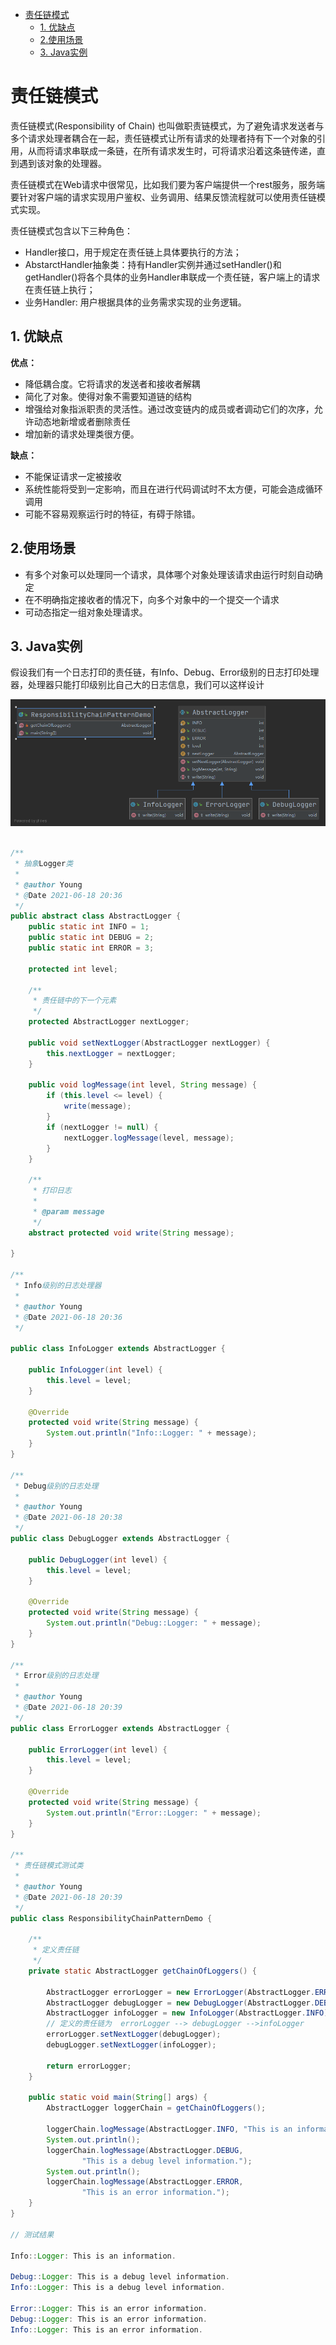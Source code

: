 - [责任链模式](#责任链模式)
    - [1. 优缺点](#1-优缺点)
    - [2.使用场景](#2使用场景)
    - [3. Java实例](#3-java实例)

# 责任链模式

责任链模式(Responsibility of Chain)
也叫做职责链模式，为了避免请求发送者与多个请求处理者耦合在一起，责任链模式让所有请求的处理者持有下一个对象的引用，从而将请求串联成一条链，在所有请求发生时，可将请求沿着这条链传递，直到遇到该对象的处理器。

责任链模式在Web请求中很常见，比如我们要为客户端提供一个rest服务，服务端要针对客户端的请求实现用户鉴权、业务调用、结果反馈流程就可以使用责任链模式实现。

责任链模式包含以下三种角色：

- Handler接口，用于规定在责任链上具体要执行的方法；
- AbstarctHandler抽象类：持有Handler实例并通过setHandler()和getHandler()将各个具体的业务Handler串联成一个责任链，客户端上的请求在责任链上执行；
- 业务Handler: 用户根据具体的业务需求实现的业务逻辑。

## 1. 优缺点

**优点：**

- 降低耦合度。它将请求的发送者和接收者解耦
- 简化了对象。使得对象不需要知道链的结构
- 增强给对象指派职责的灵活性。通过改变链内的成员或者调动它们的次序，允许动态地新增或者删除责任
- 增加新的请求处理类很方便。

**缺点：**

- 不能保证请求一定被接收
- 系统性能将受到一定影响，而且在进行代码调试时不太方便，可能会造成循环调用
- 可能不容易观察运行时的特征，有碍于除错。

## 2.使用场景

- 有多个对象可以处理同一个请求，具体哪个对象处理该请求由运行时刻自动确定
- 在不明确指定接收者的情况下，向多个对象中的一个提交一个请求
- 可动态指定一组对象处理请求。

## 3. Java实例

假设我们有一个日志打印的责任链，有Info、Debug、Error级别的日志打印处理器，处理器只能打印级别比自己大的日志信息，我们可以这样设计

![](./images/responsibility.png)

```java

/**
 * 抽象Logger类
 *
 * @author Young
 * @Date 2021-06-18 20:36
 */
public abstract class AbstractLogger {
    public static int INFO = 1;
    public static int DEBUG = 2;
    public static int ERROR = 3;

    protected int level;

    /**
     * 责任链中的下一个元素
     */
    protected AbstractLogger nextLogger;

    public void setNextLogger(AbstractLogger nextLogger) {
        this.nextLogger = nextLogger;
    }

    public void logMessage(int level, String message) {
        if (this.level <= level) {
            write(message);
        }
        if (nextLogger != null) {
            nextLogger.logMessage(level, message);
        }
    }

    /**
     * 打印日志
     *
     * @param message
     */
    abstract protected void write(String message);

}

/**
 * Info级别的日志处理器
 *
 * @author Young
 * @Date 2021-06-18 20:36
 */

public class InfoLogger extends AbstractLogger {

    public InfoLogger(int level) {
        this.level = level;
    }

    @Override
    protected void write(String message) {
        System.out.println("Info::Logger: " + message);
    }
}

/**
 * Debug级别的日志处理
 *
 * @author Young
 * @Date 2021-06-18 20:38
 */
public class DebugLogger extends AbstractLogger {

    public DebugLogger(int level) {
        this.level = level;
    }

    @Override
    protected void write(String message) {
        System.out.println("Debug::Logger: " + message);
    }
}

/**
 * Error级别的日志处理
 *
 * @author Young
 * @Date 2021-06-18 20:39
 */
public class ErrorLogger extends AbstractLogger {

    public ErrorLogger(int level) {
        this.level = level;
    }

    @Override
    protected void write(String message) {
        System.out.println("Error::Logger: " + message);
    }
}

/**
 * 责任链模式测试类
 *
 * @author Young
 * @Date 2021-06-18 20:39
 */
public class ResponsibilityChainPatternDemo {

    /**
     * 定义责任链
     */
    private static AbstractLogger getChainOfLoggers() {

        AbstractLogger errorLogger = new ErrorLogger(AbstractLogger.ERROR);
        AbstractLogger debugLogger = new DebugLogger(AbstractLogger.DEBUG);
        AbstractLogger infoLogger = new InfoLogger(AbstractLogger.INFO);
        // 定义的责任链为  errorLogger --> debugLogger -->infoLogger
        errorLogger.setNextLogger(debugLogger);
        debugLogger.setNextLogger(infoLogger);

        return errorLogger;
    }

    public static void main(String[] args) {
        AbstractLogger loggerChain = getChainOfLoggers();

        loggerChain.logMessage(AbstractLogger.INFO, "This is an information.");
        System.out.println();
        loggerChain.logMessage(AbstractLogger.DEBUG,
                "This is a debug level information.");
        System.out.println();
        loggerChain.logMessage(AbstractLogger.ERROR,
                "This is an error information.");
    }
}

// 测试结果

Info::Logger: This is an information.

Debug::Logger: This is a debug level information.
Info::Logger: This is a debug level information.

Error::Logger: This is an error information.
Debug::Logger: This is an error information.
Info::Logger: This is an error information.

```

